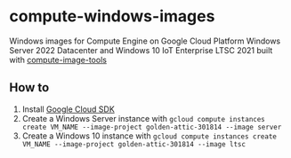 # compute-windows-images
Windows images for Compute Engine on Google Cloud Platform
Windows Server 2022 Datacenter and Windows 10 IoT Enterprise LTSC 2021 built with [compute-image-tools](https://github.com/GoogleCloudPlatform/compute-image-tools)
## 
## How to
1. Install [Google Cloud SDK](https://cloud.google.com/sdk/docs/quickstart)
2. Create a Windows Server instance with
`gcloud compute instances create VM_NAME --image-project golden-attic-301814 --image server`
3. Create a Windows 10 instance with
`gcloud compute instances create VM_NAME --image-project golden-attic-301814 --image ltsc`
